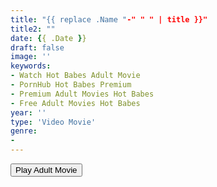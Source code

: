 ```yaml
---
title: "{{ replace .Name "-" " " | title }}"
title2: ""
date: {{ .Date }}
draft: false
image: ''
keywords:
- Watch Hot Babes Adult Movie
- PornHub Hot Babes Premium
- Premium Adult Movies Hot Babes
- Free Adult Movies Hot Babes
year: ''
type: 'Video Movie'
genre:
- 
---
```


<div class="d-g gg-5 gtc-r ai-c">
<button onclick="window.open('?ero=','_blank')">Play Adult Movie</button>
</div>